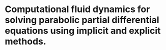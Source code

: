# Computational fluid dynamics for solving parabolic partial differential equations using implicit and explicit methods.
